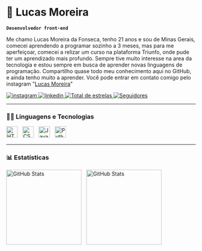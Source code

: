 # 🦂 Lucas Moreira
**`Desenvolvedor front-end`**

Me chamo Lucas Moreira da Fonseca, tenho 21 anos e sou de Minas Gerais, comecei aprendendo a programar sozinho a 3 meses, mas para me aperfeiçoar, comecei a relizar um curso na plataforma Triunfo, onde pude ter um aprendizado mais profundo. Sempre tive muito interesse na area da tecnologia e estou sempre em busca de aprender novas linguagens de programação. Compartilho quase todo meu conhecimento aqui no GitHub, e ainda tenho muito a aprender.
Você pode entrar em contato comigo pelo instagram "[Lucas Moreira](https://www.instagram.com/lucas626_/)"

<p align="left">
    <a href="https://www.instagram.com/lucas626_/">
        <img 
            alt="instagram" 
            title="me segue no instagram" 
            src="https://custom-icon-badges.demolab.com/badge/custom-251-8b4ab0.svg?logo=instagram6262&logoColor=white&label=Instagram&logoColor=white&style=for-the-badge&labelColor=8622bf"
        />
    </a>
    <a href="https://www.linkedin.com/in/lucas-moreira-dev/">
        <img 
            alt="linkedin" 
            title="perfil linkedin" 
            src="https://custom-icon-badges.demolab.com/badge/custom-linkedin-lightgray.svg?logo=linkedin&logoColor=white&label&color=1155ba&logoColor=white&style=for-the-badge&labelColor=236ad3"
        />
    </a> 
    <a href="https://github.com/Lucas626dev?tab=repositories&sort=stargazers">
        <img 
            alt="Total de estrelas" 
            title="Total de estrelas GitHub" 
            src="https://custom-icon-badges.demolab.com/github/stars/Lucas626dev?color=fed602&style=for-the-badge&labelColor=f6bc03&logo=star&label=estrelas"
        />
    </a>
    <a href="https://github.com/Lucas626dev?tab=followers">
        <img 
            alt="Seguidores" 
            title="Me siga no GitHub" 
            src="https://custom-icon-badges.demolab.com/github/followers/Lucas626dev?color=465866&labelColor=2d3945&style=for-the-badge&logo=github&label=Seguidores&logoColor=white"
        />
    </a>
</p>

---

### 🐱‍👤 Linguagens e Tecnologias

<img 
    align="left" 
    alt="HTML"
    title="HTML" 
    width="30px" 
    style="padding-right: 10px;" 
    src="https://cdn.jsdelivr.net/gh/devicons/devicon@latest/icons/html5/html5-original.svg" 
/>
<img 
    align="left" 
    alt="CSS" 
    title="CSS"
    width="30px" 
    style="padding-right: 10px;" 
    src="https://cdn.jsdelivr.net/gh/devicons/devicon@latest/icons/css3/css3-original.svg" 
/>
<img 
    align="left" 
    alt="JavaScript" 
    title="JavaScript"
    width="30px" 
    style="padding-right: 10px;" 
    src="https://cdn.jsdelivr.net/gh/devicons/devicon@latest/icons/javascript/javascript-original.svg" 
/>
<img 
    align="left" 
    alt="Python" 
    title="Python"
    width="30px" 
    style="padding-right: 10px;" 
    src="https://cdn.jsdelivr.net/gh/devicons/devicon@latest/icons/python/python-original.svg" 
/>

<br/>
<br/>

---

### 📊 Estatísticas

<p>
  <img 
    align="left" 
    alt="GitHub Stats" 
    height="200" 
    style="padding-right: 10px;" 
    src="https://github-readme-stats.vercel.app/api?username=Lucas626dev&show_icons=true&theme=radical&include_all_commits=true&locale=pt-br" 
  />

<img 
      align="left" 
      alt="GitHub Stats" 
      height="200" 
      src="https://github-readme-stats.vercel.app/api/top-langs/?username=Lucas626dev&theme=radical&layout=compact&custom_title=Tecnologias&langs_count=4" 
  />

</p>
